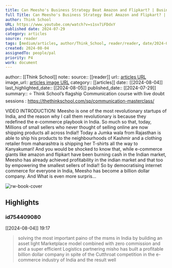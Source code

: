 ```yaml
---
title: Can Meesho's Business Strategy Beat Amazon and Flipkart? | Business Case Study
full Title: Can Meesho's Business Strategy Beat Amazon and Flipkart? | Business Case Study
author: Think School
URL: https://www.youtube.com/watch?v=s1sv7iFDdxY
published date: 2024-07-29
category: articles
source: reader
tags: [medium/articles, author/Think_School, reader/reader, date/2024-08-05, area/reader]
created: 2024-08-04
assignedTo: people/pal
priority: P4
work: document
---
```

author:: [[Think School]]
note:: 
source:: [[reader]]
url:: [articles URL](https://www.youtube.com/watch?v=s1sv7iFDdxY)
image_url:: [articles image URL](https://i.ytimg.com/vi/s1sv7iFDdxY/maxresdefault.jpg?sqp=-oaymwEmCIAKENAF8quKqQMa8AEB-AH-CYAC0AWKAgwIABABGEEgWChlMA8=&rs=AOn4CLBrhuwh2OSAlM9ywVuvfmIjAXVsKA)
category:: [[articles]]
date:: [[2024-08-04]]
last_highlighted_date:: [[2024-08-05]]
published_date:: [[2024-07-29]]
summary:: ⭐️ Think School’s flagship Communication course with live doubt sessions :
https://thethinkschool.com/sp/communication-masterclass/

VIDEO INTRODUCTION:
Meesho is one of the most revolutionary startups of India, and the reason why I call them revolutionary is because they redefined the e-commerce playbook in India. So much so that, today, Millions of small sellers who never thought of selling online are now shipping products all across India!! Today a Jumka wala from Rajasthan is able to ship his products to the neighbourhoods of Kashmir and a clothing retailer from maharashtra is shipping her T-shirts all the way to Kanyakumari! And you would be shocked to know that, while e-commerce giants like amazon and flipkart have been burning cash in the Indian market, Meesho has already achieved profitability in the indian market and that too by empowering the smallest sellers of India!! So by democratising internet commerce for everyone in India, Meesho has become a billion dollar company.
And What is even more surpris...


![rw-book-cover](https://i.ytimg.com/vi/s1sv7iFDdxY/maxresdefault.jpg?sqp=-oaymwEmCIAKENAF8quKqQMa8AEB-AH-CYAC0AWKAgwIABABGEEgWChlMA8=&rs=AOn4CLBrhuwh2OSAlM9ywVuvfmIjAXVsKA)

## Highlights
### id754409080
[[2024-08-04]] 19:17
> solving the most important paino of the msms in India by building an asset light Marketplace model combined with zero commission and and a super efficient Logistics partnering misho has built a
> profitable billion dollar company in spite of the Cutthroat competition in the e-commerce industry of India and the result well



